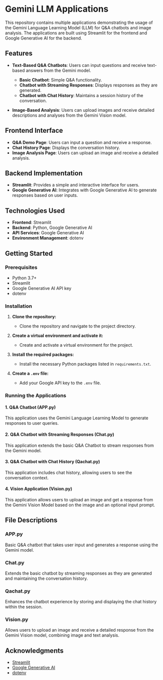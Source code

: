 # Gemini LLM Applications

This repository contains multiple applications demonstrating the usage of the Gemini Language Learning Model (LLM) for Q&A chatbots and image analysis. The applications are built using Streamlit for the frontend and Google Generative AI for the backend.

## Features

- **Text-Based Q&A Chatbots**: Users can input questions and receive text-based answers from the Gemini model.
  - **Basic Chatbot**: Simple Q&A functionality.
  - **Chatbot with Streaming Responses**: Displays responses as they are generated.
  - **Chatbot with Chat History**: Maintains a session history of the conversation.

- **Image-Based Analysis**: Users can upload images and receive detailed descriptions and analyses from the Gemini Vision model.

## Frontend Interface

- **Q&A Demo Page**: Users can input a question and receive a response.
- **Chat History Page**: Displays the conversation history.
- **Image Analysis Page**: Users can upload an image and receive a detailed analysis.

## Backend Implementation

- **Streamlit**: Provides a simple and interactive interface for users.
- **Google Generative AI**: Integrates with Google Generative AI to generate responses based on user inputs.

## Technologies Used

- **Frontend**: Streamlit
- **Backend**: Python, Google Generative AI
- **API Services**: Google Generative AI
- **Environment Management**: dotenv

## Getting Started

### Prerequisites

- Python 3.7+
- Streamlit
- Google Generative AI API key
- dotenv

### Installation

1. **Clone the repository:**
   - Clone the repository and navigate to the project directory.

2. **Create a virtual environment and activate it:**
   - Create and activate a virtual environment for the project.

3. **Install the required packages:**
   - Install the necessary Python packages listed in `requirements.txt`.

4. **Create a `.env` file:**
   - Add your Google API key to the `.env` file.

### Running the Applications

#### 1. Q&A Chatbot (APP.py)

This application uses the Gemini Language Learning Model to generate responses to user queries.

#### 2. Q&A Chatbot with Streaming Responses (Chat.py)

This application extends the basic Q&A Chatbot to stream responses from the Gemini model.

#### 3. Q&A Chatbot with Chat History (Qachat.py)

This application includes chat history, allowing users to see the conversation context.

#### 4. Vision Application (Vision.py)

This application allows users to upload an image and get a response from the Gemini Vision Model based on the image and an optional input prompt.

## File Descriptions

### APP.py

Basic Q&A chatbot that takes user input and generates a response using the Gemini model.

### Chat.py

Extends the basic chatbot by streaming responses as they are generated and maintaining the conversation history.

### Qachat.py

Enhances the chatbot experience by storing and displaying the chat history within the session.

### Vision.py

Allows users to upload an image and receive a detailed response from the Gemini Vision model, combining image and text analysis.

## Acknowledgments

- [Streamlit](https://streamlit.io/)
- [Google Generative AI](https://ai.google/)
- [dotenv](https://pypi.org/project/python-dotenv/)
